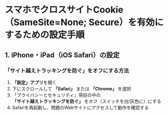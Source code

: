 # スマホでクロスサイトCookie（SameSite=None; Secure）を有効にするための設定手順

## 1. iPhone・iPad（iOS Safari）の設定

### 「サイト越えトラッキングを防ぐ」をオフにする方法

1. **「設定」アプリ**を開く  
2. 下にスクロールして **「Safari」** または **「Chrome」** を選択  
3. 「プライバシーとセキュリティ」項目の中の  
   **「サイト越えトラッキングを防ぐ」** をオフ（スイッチを白/灰色に）にする  
4. Safariを再起動し、問題のWebサイトにアクセスして動作を確認する


